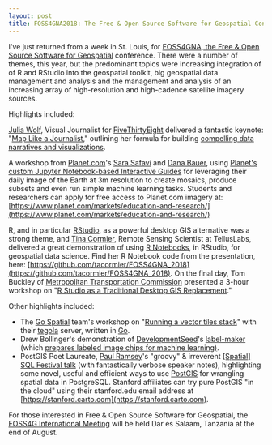 ```yaml
---
layout: post
title: FOSS4GNA2018: The Free & Open Source Software for Geospatial Conference, St. Louis, MO.
---  
```


I've just returned from a week in St. Louis, for [FOSS4GNA, the Free & Open Source Software for Geospatial](https://2018.foss4g-na.org/) conference. There were a number of themes, this year, but the predominant topics were increasing integration of of R and RStudio into the geospatial toolkit, big geospatial data management and analysis and the management and analysis of an increasing array of high-resolution and high-cadence satellite imagery sources.

Highlights included:

[Julia Wolf](http://juruwolfe.com/), Visual Journalist for [FiveThirtyEight](https://fivethirtyeight.com/contributors/julia-wolfe/) delivered a fantastic keynote: "[Map Like a Journalist](https://docs.google.com/presentation/d/1YZfj5bZsKxur4N5sixmvAtwhcdUB7FcTmCysCcTgRss/edit#slide=id.p)," outlining her formula for building [compelling data narratives and visualizations](http://juruwolfe.com/). 

A workshop from [Planet.com](https://www.planet.com/)'s [Sara Safavi](http://www.sarasafavi.com/) and [Dana Bauer](http://danabauer.github.io/), using [Planet's custom Jupyter Notebook-based Interactive Guides](https://github.com/planetlabs/notebooks) for leveraging their daily image of the Earth at 3m resolution to create mosaics, produce subsets and even run simple machine learning tasks. Students and researchers can apply for free access to Planet.com imagery at: [https://www.planet.com/markets/education-and-research/](https://www.planet.com/markets/education-and-research/)

R, and in particular [RStudio](https://www.rstudio.com/), as a powerful desktop GIS alternative was a strong theme, and [Tina Cormier](https://github.com/tacormier), Remote Sensing Scientist at TellusLabs, delivered a great demonstration of using [R Notebooks](https://rmarkdown.rstudio.com/r_notebooks.html), in RStudio, for geospatial data science. Find her R Notebook code from the presentation, here: [https://github.com/tacormier/FOSS4GNA_2018](https://github.com/tacormier/FOSS4GNA_2018). On the final day, Tom Buckley of [Metropolitan Transportation Commission](https://mtc.ca.gov/) presented a 3-hour workshop on "[R Studio as a Traditional Desktop GIS Replacement](https://s3-us-west-2.amazonaws.com/tibbl.es/foss4g/index.html)."   

Other highlights included: 
 
* The [Go Spatial](https://github.com/go-spatial) team's workshop on "[Running a vector tiles stack](https://docs.google.com/presentation/d/127NZeSR1_EzFiPAriH2NIcCrkHFPa9HOJgzJuBANzy8/edit#slide=id.p)" with their [tegola](https://github.com/go-spatial/tegola) server, written in [Go](https://golang.org/).
* Drew Bollinger's demonstration of [DevelopmentSeed](https://developmentseed.org/)'s [label-maker](https://github.com/developmentseed/label-maker) (which [prepares labeled image chips for machine learning)](https://developmentseed.org/blog/2018/01/11/label-maker/).
* PostGIS Poet Laureate, [Paul Ramsey](http://blog.cleverelephant.ca/)'s "groovy" & irreverent [[Spatial] SQL Festival talk](https://docs.google.com/presentation/d/1k3cyjTVLszJ1WMt_YdSJvTBeIC57WS4LeWyLj9x-w4g/edit#slide=id.g392f8bb753_0_0) (with fantastically verbose speaker notes), highlighting some novel, useful and efficient ways to use [PostGIS](https://trac.osgeo.org/postgis/) for wrangling spatial data in PostgreSQL. Stanford affiliates can try pure PostGIS "in the cloud" using their stanford.edu email address at [https://stanford.carto.com](https://stanford.carto.com).

For those interested in Free & Open Source Software for Geospatial, the [FOSS4G International Meeting](https://2018.foss4g.org/) will be held Dar es Salaam, Tanzania at the end of August. 


